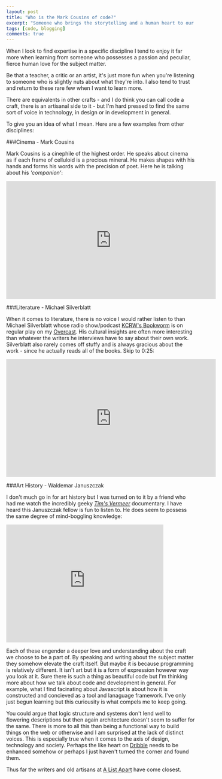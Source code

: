 ```yaml
---
layout: post
title: "Who is the Mark Cousins of code?"
excerpt: "Someone who brings the storytelling and a human heart to our industry with their depth of knowledge and love of it. Where are the code evangelists?"
tags: [code, blogging]
comments: true
---
```


When I look to find expertise in a specific discipline I tend to enjoy it far more when learning from someone who possesses a passion and peculiar, fierce human love for the subject matter. 

Be that a teacher, a critic or an artist, it's just more fun when you're listening to someone who is slightly nuts about what they're into. I also tend to trust and return to these rare few when I want to learn more. 

There are equivalents in other crafts - and I do think you can call code a craft, there is an artisanal side to it - but I'm hard pressed to find the same sort of voice in technology, in design or in development in general.  

To give you an idea of what I mean. Here are a few examples from other disciplines:

###Cinema - Mark Cousins 

Mark Cousins is a cinephile of the highest order. He speaks about cinema as if each frame of celluloid is a precious mineral. He makes shapes with his hands and forms his words with the precision of poet. Here he is talking about his *'companion'*:

<iframe 
width="560" 
height="315" 
src="https://www.youtube.com/embed/indtGfuozgc" frameborder="0" 
allowfullscreen>
</iframe>

###Literature - Michael Silverblatt

When it comes to literature, there is no voice I would rather listen to than Michael Silverblatt whose radio show/podcast [KCRW's Bookworm](http://www.kcrw.com/news-culture/shows/bookworm/karl-ove-knausgaard-my-struggle-part-ii) is on regular play on my [Overcast](https://itunes.apple.com/us/app/overcast-podcast-player/id888422857?mt=8). His cultural insights are often more interesting than whatever the writers he interviews have to say about their own work. Silverblatt also rarely comes off stuffy and is always gracious about the work - since he actually reads all of the books. Skip to 0:25:

<iframe 
width="560" 
height="315" 
src="https://www.youtube.com/embed/wOQxr9SLp0s" frameborder="0" 
allowfullscreen>
</iframe>

###Art History - Waldemar Januszczak

I don't much go in for art history but I was turned on to it by a friend who had me watch the incredibly geeky [*Tim's Vermeer*](https://www.youtube.com/watch?v=CS_HUWs9c8c) documentary. I have heard this Januszczak fellow is fun to listen to. He does seem to possess the same degree of mind-boggling knowledge:

<iframe 
width="420" 
height="315" 
src="https://www.youtube.com/embed/xtf7uPF_9rU" frameborder="0" 
allowfullscreen>
</iframe>
<br>

Each of these engender a deeper love and understanding about the craft we choose to be a part of. By speaking and writing about the subject matter they somehow elevate the craft itself. But maybe it is because programming is relatively different. It isn't art but it is a form of expression however way you look at it. Sure there is such a thing as beautiful code but I'm thinking more about how we talk about code and development in general. For example, what I find facinating about Javascript is about how it is constructed and concieved as a tool and lanaguage framework. I've only just begun learning but this curiousity is what compels me to keep going. 

You could argue that logic structure and systems don't lend well to flowering descriptions but then again architecture doesn't seem to suffer for the same. There is more to all this than being a functional way to build things on the web or otherwise and I am surprised at the lack of distinct voices. This is especially true when it comes to the axis of design, technology and society. Perhaps the like heart on [Dribble](https://dribbble.com/) needs to be enhanced somehow or perhaps I just haven't turned the corner and found them. 

Thus far the writers and old artisans at [A List Apart](http://alistapart.com/) have come closest.


